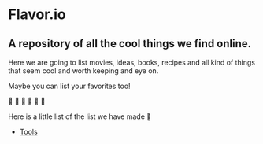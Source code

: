 # Flavor.io

## A repository of all the cool things we find online.

Here we are going to list movies, ideas, books, recipes and all kind of things that seem cool and worth keeping and eye on.

Maybe you can list your favorites too!

:rocket: :rocket: :rocket: :rocket: :rocket: :tada:

Here is a little list of the list we have made :thinking:

* [Tools](https://github.com/Julius-Verne/Flavor.io/blob/master/Tools.md)
